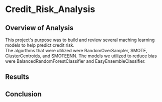 # Credit_Risk_Analysis   
## Overview of Analysis   
This project's purpose was to build and review several maching learning models to help predict credit risk.   
The algorthms that were utilized were RandomOverSampler, SMOTE, ClusterCentroids, and SMOTEENN. The models we utilized to reduce bias were BalancedRandomForestClassifier and EasyEnsembleClassifier.   

## Results   

## Conclusion   
